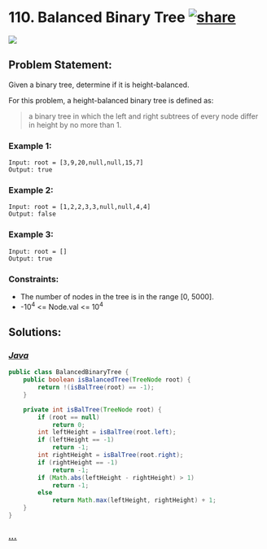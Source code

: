 # 110. Balanced Binary Tree [![share]](https://leetcode.com/problems/balanced-binary-tree/)

![][easy]

## Problem Statement:

Given a binary tree, determine if it is height-balanced.

For this problem, a height-balanced binary tree is defined as:

> a binary tree in which the left and right subtrees of every node differ in height by no more than 1.

### Example 1:

```
Input: root = [3,9,20,null,null,15,7]
Output: true
```

### Example 2:

```
Input: root = [1,2,2,3,3,null,null,4,4]
Output: false
```

### Example 3:

```
Input: root = []
Output: true
```

### Constraints:

- The number of nodes in the tree is in the range [0, 5000].
- -10<sup>4</sup> <= Node.val <= 10<sup>4</sup>

## Solutions:

### [_Java_](./BalancedBinaryTree.java)

```java
public class BalancedBinaryTree {
    public boolean isBalancedTree(TreeNode root) {
        return !(isBalTree(root) == -1);
    }

    private int isBalTree(TreeNode root) {
        if (root == null)
            return 0;
        int leftHeight = isBalTree(root.left);
        if (leftHeight == -1)
            return -1;
        int rightHeight = isBalTree(root.right);
        if (rightHeight == -1)
            return -1;
        if (Math.abs(leftHeight - rightHeight) > 1)
            return -1;
        else
            return Math.max(leftHeight, rightHeight) + 1;
    }
}
```

### [_..._]()

```

```

<!----------------------------------{ link }--------------------------------->

[share]: https://img.icons8.com/external-anggara-blue-anggara-putra/20/000000/external-share-user-interface-basic-anggara-blue-anggara-putra-2.png
[easy]: https://img.shields.io/badge/Difficulty-Easy-green.svg
